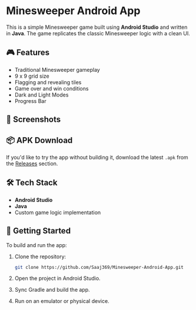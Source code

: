 # Minesweeper Android App

This is a simple Minesweeper game built using **Android Studio** and written in **Java**. The game replicates the classic Minesweeper logic with a clean UI.

## 🎮 Features

- Traditional Minesweeper gameplay
- 9 x 9 grid size
- Flagging and revealing tiles
- Game over and win conditions
- Dark and Light Modes
- Progress Bar

## 📸 Screenshots

<!-- Images -->
<!-- ![Screenshot1](screenshots/screen1.png) -->
<!-- ![Screenshot2](screenshots/screen2.png) -->

## 📦 APK Download

If you'd like to try the app without building it, download the latest `.apk` from the [Releases](https://github.com/Saaj369/Minesweeper-Android-App/releases) section.

## 🛠️ Tech Stack

- **Android Studio**
- **Java**
- Custom game logic implementation

## 🚀 Getting Started

To build and run the app:

1. Clone the repository:
   ```bash
   git clone https://github.com/Saaj369/Minesweeper-Android-App.git
2. Open the project in Android Studio.

3. Sync Gradle and build the app.

4. Run on an emulator or physical device.
